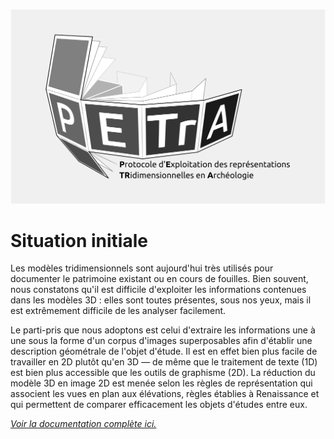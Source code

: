 ![PETrA Logo](https://raw.githubusercontent.com/valiGrimO/PETrA/main/docs/Home/logo.png)

# Situation initiale

Les modèles tridimensionnels sont aujourd'hui très utilisés pour documenter le patrimoine existant ou en cours de fouilles. Bien souvent, nous constatons qu'il est difficile d'exploiter les informations contenues dans les modèles 3D : elles sont toutes présentes, sous nos yeux, mais il est extrêmement difficile de les analyser facilement.

Le parti-pris que nous adoptons est celui d'extraire les informations une à une sous la forme d'un corpus d'images superposables afin d'établir une description géométrale de l'objet d'étude. Il est en effet bien plus facile de travailler en 2D plutôt qu'en 3D — de même que le traitement de texte (1D) est bien plus accessible que les outils de graphisme (2D). La réduction du modèle 3D en image 2D est menée selon les règles de représentation qui associent les vues en plan aux élévations, règles établies à Renaissance et qui permettent de comparer efficacement les objets d'études entre eux.

[*Voir la documentation complète ici.*](https://valigrimo.github.io/PETrA)
